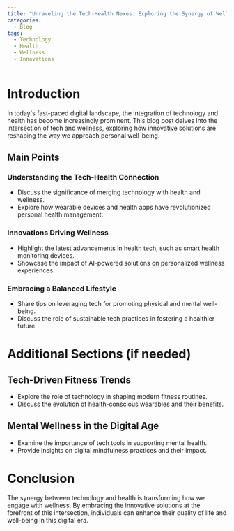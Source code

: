 ```yaml
---
title: "Unraveling the Tech-Health Nexus: Exploring the Synergy of Wellness Innovations"
categories:
  - Blog
tags:
  - Technology
  - Health
  - Wellness
  - Innovations
---
```


# Introduction
In today's fast-paced digital landscape, the integration of technology and health has become increasingly prominent. This blog post delves into the intersection of tech and wellness, exploring how innovative solutions are reshaping the way we approach personal well-being.

## Main Points
### Understanding the Tech-Health Connection
- Discuss the significance of merging technology with health and wellness.
- Explore how wearable devices and health apps have revolutionized personal health management.

### Innovations Driving Wellness
- Highlight the latest advancements in health tech, such as smart health monitoring devices.
- Showcase the impact of AI-powered solutions on personalized wellness experiences.

### Embracing a Balanced Lifestyle
- Share tips on leveraging tech for promoting physical and mental well-being.
- Discuss the role of sustainable tech practices in fostering a healthier future.

# Additional Sections (if needed)
## Tech-Driven Fitness Trends
- Explore the role of technology in shaping modern fitness routines.
- Discuss the evolution of health-conscious wearables and their benefits.

## Mental Wellness in the Digital Age
- Examine the importance of tech tools in supporting mental health.
- Provide insights on digital mindfulness practices and their impact.

# Conclusion
The synergy between technology and health is transforming how we engage with wellness. By embracing the innovative solutions at the forefront of this intersection, individuals can enhance their quality of life and well-being in this digital era.